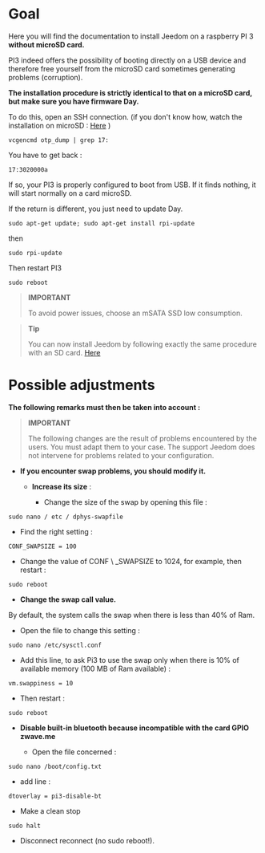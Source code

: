 Goal 
========

Here you will find the documentation to install Jeedom on a
raspberry PI 3 **without microSD card.**

PI3 indeed offers the possibility of booting directly on a
USB device and therefore free yourself from the microSD card sometimes
generating problems (corruption).

**The installation procedure is strictly identical to that on a
microSD card, but make sure you have firmware
Day.**

To do this, open an SSH connection. (if you don't know how,
watch the installation on microSD :
[Here](https://jeedom.github.io/documentation/installation/en_US/index.html)
)

    vcgencmd otp_dump | grep 17:

You have to get back :

    17:3020000a

If so, your PI3 is properly configured to boot from
USB. If it finds nothing, it will start normally on a card
microSD.

If the return is different, you just need to update
Day.

    sudo apt-get update; sudo apt-get install rpi-update

then

    sudo rpi-update

Then restart PI3

    sudo reboot

> **IMPORTANT**
>
> To avoid power issues, choose an mSATA SSD
> low consumption.

> **Tip**
>
> You can now install Jeedom by following exactly the same
> procedure with an SD card.
> [Here](https://jeedom.github.io/documentation/installation/en_US/index.html)

Possible adjustments 
=====================

**The following remarks must then be taken into account :**

> **IMPORTANT**
>
> The following changes are the result of problems encountered by
> the users. You must adapt them to your case. The support
> Jeedom does not intervene for problems related to your configuration.

-   **If you encounter swap problems, you should modify it.**

    -   **Increase its size** :

        -   Change the size of the swap by opening this file :

<!-- -->

    sudo nano / etc / dphys-swapfile

-   Find the right setting :

<!-- -->

    CONF_SWAPSIZE = 100

-   Change the value of CONF \ _SWAPSIZE to 1024, for example, then
    restart :

<!-- -->

    sudo reboot

-   **Change the swap call value.**

By default, the system calls the swap when there is less than 40% of
Ram.

-   Open the file to change this setting :

<!-- -->

    sudo nano /etc/sysctl.conf

-   Add this line, to ask Pi3 to use the swap only
    when there is 10% of available memory (100 MB of
    Ram available) :

<!-- -->

    vm.swappiness = 10

-   Then restart :

<!-- -->

    sudo reboot

-   **Disable built-in bluetooth because incompatible with the card
    GPIO zwave.me**

    -   Open the file concerned :

<!-- -->

    sudo nano /boot/config.txt

-   add line :

<!-- -->

    dtoverlay = pi3-disable-bt

-   Make a clean stop

<!-- -->

    sudo halt

-   Disconnect reconnect (no sudo reboot!).


